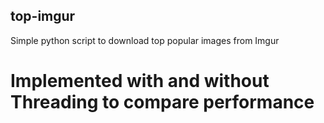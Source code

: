 ## top-imgur
Simple python script to download top popular images from Imgur

# Implemented with and without Threading to compare performance
